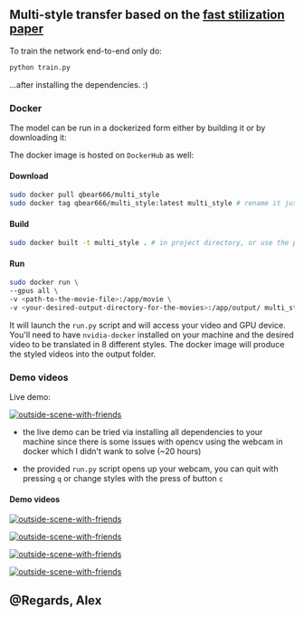 ## Multi-style transfer based on the [fast stilization paper]()

To train the network end-to-end only do:

```bash
python train.py
```

...after installing the dependencies. :)

### Docker

The model can be run in a dockerized form either by building it or by downloading it:

The docker image is hosted on `DockerHub` as well:

#### Download

```bash
sudo docker pull qbear666/multi_style
sudo docker tag qbear666/multi_style:latest multi_style # rename it just for generality of running
```

#### Build

```bash
sudo docker built -t multi_style . # in project directory, or use the pulled image
```

#### Run

```bash
sudo docker run \
--gpus all \
-v <path-to-the-movie-file>:/app/movie \
-v <your-desired-output-directory-for-the-movies>:/app/output/ multi_style
```

It will launch the `run.py` script and will access your video and GPU device. 
You'll need to have `nvidia-docker` installed on your machine and the desired video
to be translated in 8 different styles. The docker image will produce the styled
videos into the output folder.

### Demo videos

Live demo:

[![outside-scene-with-friends](https://img.youtube.com/vi/eyMuIuqwkio/0.jpg)](https://youtu.be/eyMuIuqwkio)

* the live demo can be tried via installing all dependencies to your machine since there is some issues with opencv using the webcam in docker which I didn't wank to solve (~20 hours)

* the provided `run.py` script opens up your webcam, you can quit with pressing `q` or change styles with the press of button `c`


#### Demo videos

[![outside-scene-with-friends](https://img.youtube.com/vi/Py-t08dwXF8/0.jpg)](https://www.youtube.com/watch?v=Py-t08dwXF8)

[![outside-scene-with-friends](https://img.youtube.com/vi/EERtL91mgeg/0.jpg)](https://www.youtube.com/watch?v=EERtL91mgeg)

[![outside-scene-with-friends](https://img.youtube.com/vi/AN7N9Ruida0/0.jpg)](https://www.youtube.com/watch?v=AN7N9Ruida0)

[![outside-scene-with-friends](https://img.youtube.com/vi/3_20E1DQpKs/0.jpg)](https://www.youtube.com/watch?v=3_20E1DQpKs)

## @Regards, Alex
